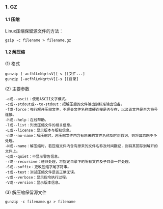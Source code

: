 

### 1. GZ

#### 1.1 压缩

Linux压缩保留源文件的方法：
```
gzip -c filename > filename.gz
```

#### 1.2 解压缩

(1) 格式
```
gunzip [-acfhlLnNqrtvV][-s ][文件...]
gunzip [-acfhlLnNqrtvV][-s ][目录]
```
(2) 主要参数
```
-a或--ascii：使用ASCII文字模式。
-c或--stdout或--to-stdout：把解压后的文件输出到标准输出设备。
-f或-force：强行解开压缩文件，不理会文件名称或硬连接是否存在，以及该文件是否为符号连接。
-h或--help：在线帮助。
-l或--list：列出压缩文件的相关信息。
-L或--license：显示版本与版权信息。
-n或--no-name：解压缩时，若压缩文件内含有原来的文件名称及时间戳记，则将其忽略不予处理。
-N或--name：解压缩时，若压缩文件内含有原来的文件名称及时间戳记，则将其回存到解开的文件上。
-q或--quiet：不显示警告信息。
-r或--recursive：递归处理，将指定目录下的所有文件及子目录一并处理。
-S或--suffix：更改压缩字尾字符串。
-t或--test：测试压缩文件是否正确无误。
-v或--verbose：显示指令执行过程。
-V或--version：显示版本信息。
```
(3) 解压缩保留源文件
```
gunzip -c filename.gz > filename
```
